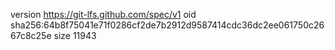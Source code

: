 version https://git-lfs.github.com/spec/v1
oid sha256:64b8f75041e71f0286cf2de7b2912d9587414cdc36dc2ee061750c2667c8c25e
size 11943
